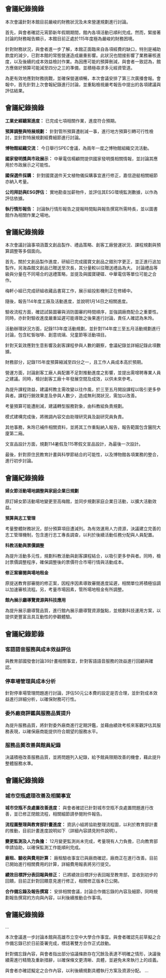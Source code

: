 ## 會議紀錄摘錄

本次會議針對本館目前嚴峻的財務狀況及未來營運規劃進行討論。

首先，與會者確認元宵節新年假期期間，館內各項活動已順利完成。然而，緊接著討論的財務報告顯示，本館目前正處於115年度極為嚴峻的財務困境。

針對財務狀況，與會者進一步了解，本館正面臨來自各項經費的缺口，特別是補助款度的減少，已對本館的常態營運造成嚴重影響。此狀況也間接影響了業務審核進度，以及後續的成本效益檢討作業。為因應可能的預算刪減，與會者一致認為，館方應做好預算可能減至四分之三的準備，並積極尋求多元經資管道。

為更有效地應對財務挑戰，並確保營運順暢，本次會議安排了第三次廣播會報。會報中，首先針對上次會報紀錄進行討論，並重點檢視嚴考報告中提出的各項建議與評估結果。

## 會議紀錄摘錄

**工業史經聽案進度：** 已完成七項相關作業，進度符合預期。

**預算調整與特展規劃：** 針對管所預算遭削減一事，進行地方預算引轉可行性檢討，並針對特展規劃經費細節進行討論。

**博物館組織交流：** 今日舉行SPEC會議，為兩年一度之博物館組織交流活動。

**國家發明獎與市政展示：** 中華電信楊顧問提供國家發明獎相關情報，並討論其應用於市政展示之可能性。

**國保選件採購：** 針對國寶選件天文植物儀採購事宜進行修正，嘉信遊艇相關細節亦納入考量。

**公司拜訪與ESG評估：** 實地勘查加薪物件，並評估其ESG環境監測數據，以作為評估依據。

**執行情形報告：** 討論執行情形報告之提報時間點與報告撰寫所需時長，並以圖書館作為相關作業之場地。

## 會議紀錄摘錄

本次會議討論事項涵蓋文創品製作、禮品策略、創客工廠營運狀況、課程規劃與預算調整等多個面向。

首先，關於文創品製作進度，研組已完成國寶文創品之錯別字更正，並正進行追加製作。另海森館文創品已贈送至次長，其分量較以往贈送禮品為大。 討論禮品等級與分量在不同場合的送禮策略，並提及與國寶硬碟、中華電信等單位可能之合作。

梅軒小組已完成研組收藏品書寫工作，展示組投影機則正在修繕中。

隨後，報告114年度工廠及活動進度，並說明1月14日之相關進度。

驗收流程方面，確認試裝圖審與消防圖審的時間順序，並強調廠商配合之重要性。同時，亦針對驗收進度嚴重延遲可能導致之後果進行討論，責任人確認為朱玲。

活動辦理狀況方面，記錄113年度活動規劃，並針對114年度三至五月活動規劃進行討論，包含紅皙咖啡、創意琉璃、兒童節等活動項目。

針對天氣效應對生意影響及創客課程參與人數的觀察，會議紀錄並詳細記錄此項數據。

財務部分，記錄115年度預算縮減至四分之一，且工作人員成本高於預期。

營運方面，討論創客工廠人員配置不足對推動進度之影響，並提出需增聘專業人員之建議。同時，檢討創客工廠十年發展空間及成效，以供未來參考。

為提升課程效益，建議柯教主需改變以往作風，於三至五月開設課程以吸引更多參與者。課程行銷效果差及參與人數少，造成無利潤狀況，需加以改善。

考量預算可能遭削減，建議轉型服務對象，由科教組負責規劃。

模式建構完成後，將微調內容交由助理研究員及副研究員負責。

其他事務，朱玲已補件相關資料，並將其工作重點納入報告，報告範圍包含醫院大廈第二廂。

文宣品設計方面，規劃114暑假及115寒假文宣品設計，為最後一次設計。

最後，針對原住民教育計畫與科學節結合的可能性，以及博物館各項業務的整合，進行初步討論。

## 會議紀錄摘錄

**婦女節活動場地調整與家庭企業日規劃**

原訂婦女節活動場地變更至高梅館，並同步規劃家庭企業日活動，以擴大活動效益。

**預算與志工管理**

考量整體財務狀況，部分預算項目遭減列。為有效運用人力資源，決議建立完善的志工管理機制，包含進行志工專長調查，以利於後續活動任務分配與人員配置。

**科教活動與票價調整**

為提升活動多元性，規劃科教活動與創客課程結合，以吸引更多參與者。同時，檢討票價調整程序，確保調整後的票價符合市場行情與活動成本。

**修正案審閱與場地租金**

原提送教育部審閱的修正案，因程序因素導致審閱進度延遲，相關單位將積極協調以加速審核流程。另，考量市場因素，管所場地租金有所調整。

**館內展示廳導覽資源與科技應用**

為提升展示廳導覽品質，進行館內展示廳導覽資源盤點，並規劃科技運用方案，以提供更豐富且具互動性的參觀體驗。

## 會議紀錄節錄

### 客語語音服務與成本效益評估

與教育部國發會討論39計畫相關事宜，針對客語語音服務的效益進行回顧與確認。

### 停車場管理與成本分析

針對停車場管理問題進行討論，評估50元公本費的設定是否合理，並針對成本效益進行詳細分析，以確保財務可行性。

### 委外廠商評鑑與服務品質提升

為提升服務品質，將針對委外廠商進行定期評鑑，並藉由績效考核來客觀評估其服務表現，以確保廠商能提供符合期望的服務水平。

### 服務品質改善與館員紀錄

決議積極改善服務品質，並將問題列入紀錄，給予館員限期改善的機會，藉此提升整體服務水準。

## 會議紀錄摘錄

### 城市空瓶處理改善及相關事宜

**城市空瓶不良處置改善進度：** 與會者確認已針對城市空瓶不良處置問題進行改善，並已修正閉館流程，相關細節請參閱附件報告。

**流程圖整理與教育部計畫進度：** 資訊小組將協助整理流程圖，以利於教育部計畫的推動，目前計畫進度說明如下（詳細內容請見附件說明）。

**變更監測及人力負擔：** 12月變更監測尚未完成，考量現有人力負擔，已向教育部申請協助，以確保監測工作能順利完成。

**廠租、驗收與費用計算：** 廠租驗收事宜已與廠商確認，廠商正在進行改善。目前已開始進行相關費用的計算，詳細費用報表將另行提交。

**績效目標評分表回報與修正：** 已將績效目標評分表回報至教育部，並收到初步的回饋，目前正針對回饋意見進行修正，相關修正版本已公開。

**合作備忘錄及報告撰寫：** 安排相關會議，討論合作備忘錄的內容及細節，同時規劃報告撰寫的方向與內容，以利後續推動合作事項。

## 會議紀錄摘錄

...

本次會議進一步討論本館與高雄市立空中大學合作事宜。與會者確認先前草擬之合作備忘錄已於日前簽署完成，標誌著雙方合作正式啟動。

針對備忘錄內容，與會者指出部分協議條款存在冗餘及表達不明確之情形，決議後續需進行精簡及重新措辭，以確保條文更清晰、具體，並避免未來執行上的歧義。

與會者亦確認擬定之合作內容，以利後續規劃具體執行方案及資源分配。
...
